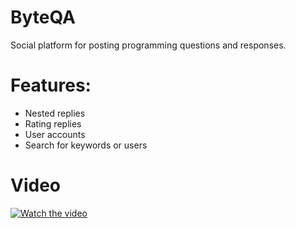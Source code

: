 # ByteQA
Social platform for posting programming questions and responses.

# Features:
- Nested replies
- Rating replies
- User accounts
- Search for keywords or users

# Video
[![Watch the video](https://raw.githubusercontent.com/alirezafalamarzi/QuestionBoard/main/assets/thumbnail.jpg)](https://raw.githubusercontent.com/alirezafalamarzi/QuestionBoard/main/assets/ByteQA.mp4)
